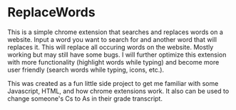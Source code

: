 # ReplaceWords
This is a simple chrome extension that searches and replaces words on a website. Input a word you want 
to search for and another word that will replaces it. This will replace all occuring words on the
website. Mostly working but may still have some bugs. I will further optimize this extension 
with more functionality (highlight words while typing) and become more user friendly (search words while
typing, icons, etc.). 

This was created as a fun little side project to get me familiar with some Javascript, HTML, 
and how chrome extensions work. It also can be used to change someone's Cs to As in their 
grade transcript. 
